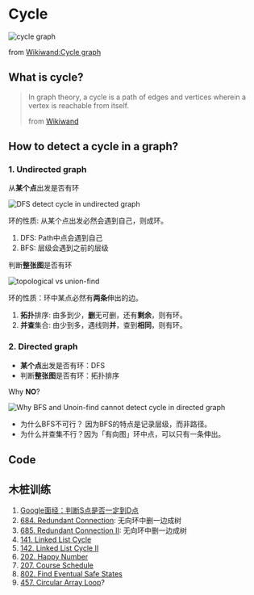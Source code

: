 # Cycle 

![cycle graph](https://i.imgur.com/N3kFuPm.png)

from [Wikiwand:Cycle graph](https://www.wikiwand.com/en/Cycle_graph)


## What is cycle?

> In graph theory, a cycle is a path of edges and vertices wherein a vertex is reachable from itself. 
> 
> from [Wikiwand](https://www.wikiwand.com/en/Cycle_(graph_theory))


## How to detect a cycle in a graph?

### 1. Undirected graph 



从**某个点**出发是否有环

<img src="https://i.imgur.com/oM4AbuB.gif" alt="DFS detect cycle in undirected graph" width=""/>

环的性质: 从某个点出发必然会遇到自己，则成环。

1. DFS: Path中点会遇到自己
2. BFS: 层级会遇到之前的层级



判断**整张图**是否有环

<img src="https://i.imgur.com/jZpDJSq.png" alt="topological vs union-find" width=""/>

环的性质：环中某点必然有**两条**伸出的边。

1. **拓扑**排序: 由多到少，**删**无可删，还有**剩余**，则有环。
2. **并查**集合: 由少到多，遇线则**并**，查到**相同**，则有环。

### 2. Directed graph 


* **某个点**出发是否有环：DFS
* 判断**整张图**是否有环：拓扑排序

Why **NO**? 

![Why BFS and Unoin-find cannot detect cycle in directed graph](https://i.imgur.com/2fCY74a.png)

* 为什么BFS不可行？ 因为BFS的特点是记录层级，而非路径。
* 为什么并查集不行？因为「有向图」环中点，可以只有一条伸出。

## Code 


## 木桩训练

1. [Google面经：判断S点是否一定到D点](https://willwang-x.github.io/2018/02/shift)
2. [684. Redundant Connection](https://leetcode.com/problems/redundant-connection/): 无向环中删一边成树
3. [685. Redundant Connection II](https://leetcode.com/problems/redundant-connection-ii/description/): 无向环中删一边成树
4. [141. Linked List Cycle](https://leetcode.com/problems/linked-list-cycle/)
5. [142. Linked List Cycle II](https://leetcode.com/problems/linked-list-cycle-ii/)
5. [202. Happy Number](https://leetcode.com/problems/happy-number/)
6. [207. Course Schedule](https://leetcode.com/problems/course-schedule/)
7. [802. Find Eventual Safe States](https://leetcode.com/problems/find-eventual-safe-states/)
8. [457. Circular Array Loop](https://leetcode.com/problems/circular-array-loop/)?